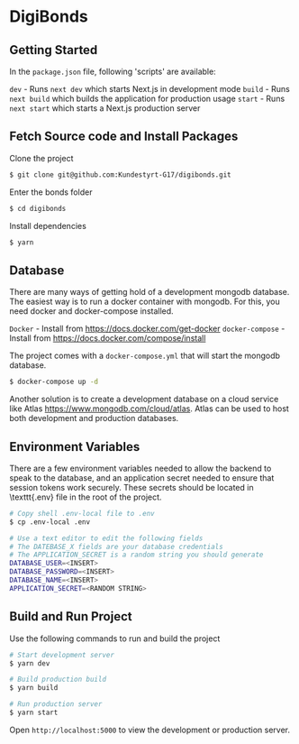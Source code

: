 # DigiBonds

## Getting Started

In the `package.json` file, following 'scripts' are available:

`dev` - Runs `next dev` which starts Next.js in development mode
`build` - Runs `next build` which builds the application for production usage
`start` - Runs `next start` which starts a Next.js production server

## Fetch Source code and Install Packages

Clone the project
```sh
$ git clone git@github.com:Kundestyrt-G17/digibonds.git
```

Enter the bonds folder
```sh
$ cd digibonds
```

Install dependencies
```sh
$ yarn
```

## Database

There are many ways of getting hold of a development mongodb database. The easiest way is to run a docker container with mongodb. For this, you need docker and docker-compose installed.

`Docker` - Install from https://docs.docker.com/get-docker
`docker-compose` - Install from https://docs.docker.com/compose/install

The project comes with a `docker-compose.yml` that will start the mongodb database.
```sh
$ docker-compose up -d
```

Another solution is to create a development database on a cloud service like Atlas https://www.mongodb.com/cloud/atlas. Atlas can be used to host both development and production databases.

## Environment Variables
There are a few environment variables needed to allow the backend to speak to the database, and an application secret needed to ensure that session tokens work securely. These secrets should be located in \texttt{.env} file in the root of the project.

```sh
# Copy shell .env-local file to .env
$ cp .env-local .env

# Use a text editor to edit the following fields
# The DATEBASE_X fields are your database credentials
# The APPLICATION_SECRET is a random string you should generate
DATABASE_USER=<INSERT>
DATABASE_PASSWORD=<INSERT>
DATABASE_NAME=<INSERT>
APPLICATION_SECRET=<RANDOM STRING>
```


## Build and Run Project
Use the following commands to run and build the project
```sh
# Start development server
$ yarn dev

# Build production build
$ yarn build

# Run production server
$ yarn start
```

Open `http://localhost:5000` to view the development or production server.
